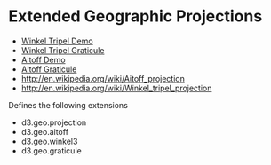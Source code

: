 # Extended Geographic Projections

* [Winkel Tripel Demo](http://bl.ocks.org/3664041)
* [Winkel Tripel Graticule](http://bl.ocks.org/3664049)
* [Aitoff Demo](http://bl.ocks.org/3664044)
* [Aitoff Graticule](http://bl.ocks.org/3664045)
* http://en.wikipedia.org/wiki/Aitoff_projection
* http://en.wikipedia.org/wiki/Winkel_tripel_projection

Defines the following extensions

* d3.geo.projection
* d3.geo.aitoff
* d3.geo.winkel3
* d3.geo.graticule
